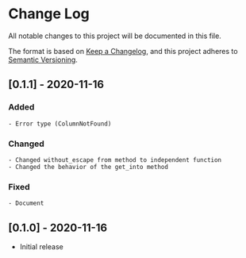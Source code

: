 # Change Log
All notable changes to this project will be documented in this file.

The format is based on [Keep a Changelog](https://keepachangelog.com/en/1.0.0/),
and this project adheres to [Semantic Versioning](https://semver.org/spec/v2.0.0.html).

## [0.1.1] - 2020-11-16
### Added
    - Error type (ColumnNotFound)

### Changed
    - Changed without_escape from method to independent function
    - Changed the behavior of the get_into method

### Fixed
    - Document

## [0.1.0] - 2020-11-16
- Initial release

